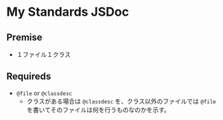 # My Standards JSDoc

## Premise

* １ファイル１クラス

## Requireds

* `@file` or `@classdesc`
  - クラスがある場合は `@classdesc` を、クラス以外のファイルでは `@file` を書いてそのファイルは何を行うものなのかを示す。
